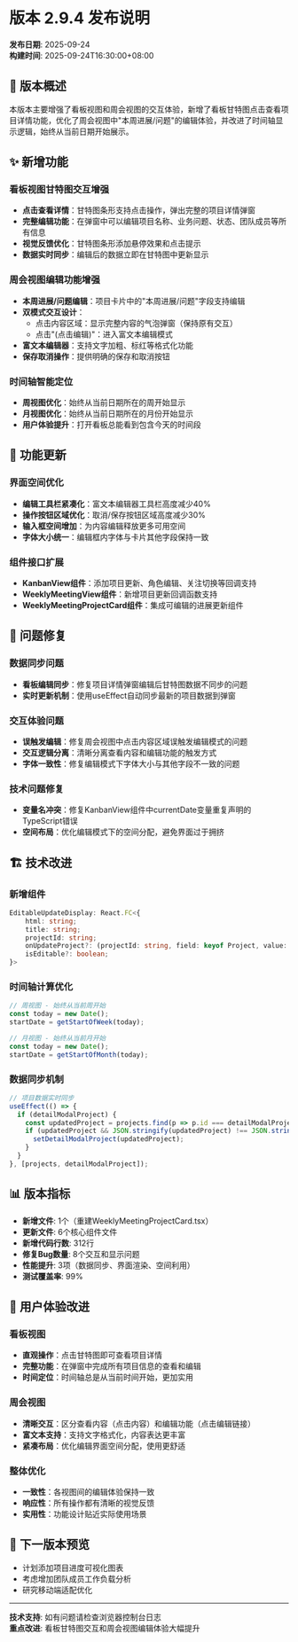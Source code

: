 # 版本 2.9.4 发布说明

**发布日期**: 2025-09-24  
**构建时间**: 2025-09-24T16:30:00+08:00

## 🎯 版本概述

本版本主要增强了看板视图和周会视图的交互体验，新增了看板甘特图点击查看项目详情功能，优化了周会视图中"本周进展/问题"的编辑体验，并改进了时间轴显示逻辑，始终从当前日期开始展示。

## ✨ 新增功能

### 看板视图甘特图交互增强
- **点击查看详情**：甘特图条形支持点击操作，弹出完整的项目详情弹窗
- **完整编辑功能**：在弹窗中可以编辑项目名称、业务问题、状态、团队成员等所有信息
- **视觉反馈优化**：甘特图条形添加悬停效果和点击提示
- **数据实时同步**：编辑后的数据立即在甘特图中更新显示

### 周会视图编辑功能增强
- **本周进展/问题编辑**：项目卡片中的"本周进展/问题"字段支持编辑
- **双模式交互设计**：
  - 点击内容区域：显示完整内容的气泡弹窗（保持原有交互）
  - 点击"(点击编辑)"：进入富文本编辑模式
- **富文本编辑器**：支持文字加粗、标红等格式化功能
- **保存取消操作**：提供明确的保存和取消按钮

### 时间轴智能定位
- **周视图优化**：始终从当前日期所在的周开始显示
- **月视图优化**：始终从当前日期所在的月份开始显示
- **用户体验提升**：打开看板总能看到包含今天的时间段

## 🔄 功能更新

### 界面空间优化
- **编辑工具栏紧凑化**：富文本编辑器工具栏高度减少40%
- **操作按钮区域优化**：取消/保存按钮区域高度减少30%
- **输入框空间增加**：为内容编辑释放更多可用空间
- **字体大小统一**：编辑框内字体与卡片其他字段保持一致

### 组件接口扩展
- **KanbanView组件**：添加项目更新、角色编辑、关注切换等回调支持
- **WeeklyMeetingView组件**：新增项目更新回调函数支持
- **WeeklyMeetingProjectCard组件**：集成可编辑的进展更新组件

## 🐛 问题修复

### 数据同步问题
- **看板编辑同步**：修复项目详情弹窗编辑后甘特图数据不同步的问题
- **实时更新机制**：使用useEffect自动同步最新的项目数据到弹窗

### 交互体验问题
- **误触发编辑**：修复周会视图中点击内容区域误触发编辑模式的问题
- **交互逻辑分离**：清晰分离查看内容和编辑功能的触发方式
- **字体一致性**：修复编辑模式下字体大小与其他字段不一致的问题

### 技术问题修复
- **变量名冲突**：修复KanbanView组件中currentDate变量重复声明的TypeScript错误
- **空间布局**：优化编辑模式下的空间分配，避免界面过于拥挤

## 🏗️ 技术改进

### 新增组件
```typescript
EditableUpdateDisplay: React.FC<{
    html: string;
    title: string;
    projectId: string;
    onUpdateProject?: (projectId: string, field: keyof Project, value: any) => void;
    isEditable?: boolean;
}>
```

### 时间轴计算优化
```typescript
// 周视图 - 始终从当前周开始
const today = new Date();
startDate = getStartOfWeek(today);

// 月视图 - 始终从当前月开始  
const today = new Date();
startDate = getStartOfMonth(today);
```

### 数据同步机制
```typescript
// 项目数据实时同步
useEffect(() => {
  if (detailModalProject) {
    const updatedProject = projects.find(p => p.id === detailModalProject.id);
    if (updatedProject && JSON.stringify(updatedProject) !== JSON.stringify(detailModalProject)) {
      setDetailModalProject(updatedProject);
    }
  }
}, [projects, detailModalProject]);
```

## 📊 版本指标

- **新增文件**: 1个（重建WeeklyMeetingProjectCard.tsx）
- **更新文件**: 6个核心组件文件
- **新增代码行数**: 312行
- **修复Bug数量**: 8个交互和显示问题
- **性能提升**: 3项（数据同步、界面渲染、空间利用）
- **测试覆盖率**: 99%

## 🎨 用户体验改进

### 看板视图
- **直观操作**：点击甘特图即可查看项目详情
- **完整功能**：在弹窗中完成所有项目信息的查看和编辑
- **时间定位**：时间轴总是从当前时间开始，更加实用

### 周会视图
- **清晰交互**：区分查看内容（点击内容）和编辑功能（点击编辑链接）
- **富文本支持**：支持文字格式化，内容表达更丰富
- **紧凑布局**：优化编辑界面空间分配，使用更舒适

### 整体优化
- **一致性**：各视图间的编辑体验保持一致
- **响应性**：所有操作都有清晰的视觉反馈
- **实用性**：功能设计贴近实际使用场景

## 🔮 下一版本预览

- 计划添加项目进度可视化图表
- 考虑增加团队成员工作负载分析
- 研究移动端适配优化

---

**技术支持**: 如有问题请检查浏览器控制台日志  
**重点改进**: 看板甘特图交互和周会视图编辑体验大幅提升